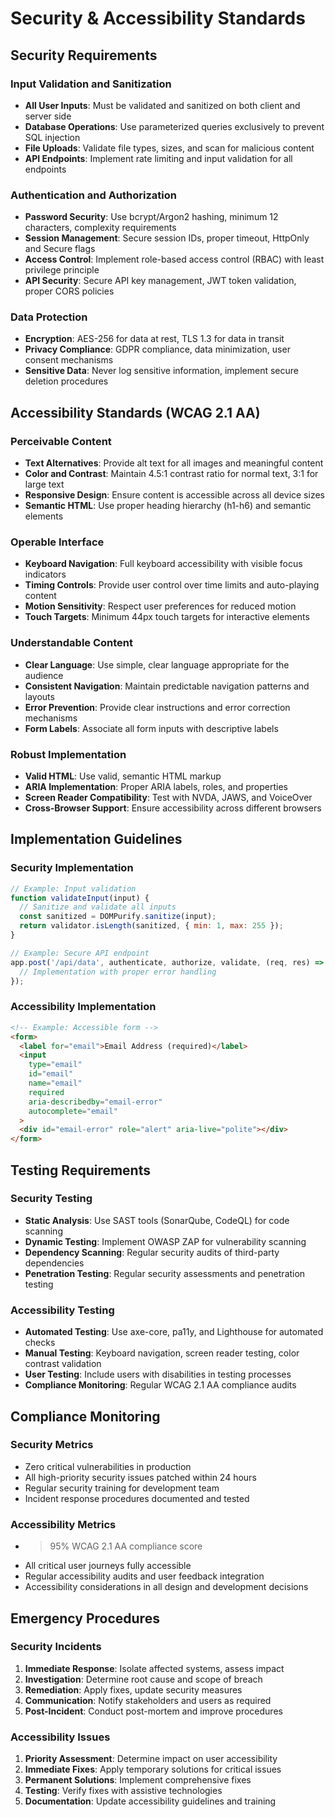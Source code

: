 # Security & Accessibility Standards

## Security Requirements

### Input Validation and Sanitization
- **All User Inputs**: Must be validated and sanitized on both client and server side
- **Database Operations**: Use parameterized queries exclusively to prevent SQL injection
- **File Uploads**: Validate file types, sizes, and scan for malicious content
- **API Endpoints**: Implement rate limiting and input validation for all endpoints

### Authentication and Authorization
- **Password Security**: Use bcrypt/Argon2 hashing, minimum 12 characters, complexity requirements
- **Session Management**: Secure session IDs, proper timeout, HttpOnly and Secure flags
- **Access Control**: Implement role-based access control (RBAC) with least privilege principle
- **API Security**: Secure API key management, JWT token validation, proper CORS policies

### Data Protection
- **Encryption**: AES-256 for data at rest, TLS 1.3 for data in transit
- **Privacy Compliance**: GDPR compliance, data minimization, user consent mechanisms
- **Sensitive Data**: Never log sensitive information, implement secure deletion procedures

## Accessibility Standards (WCAG 2.1 AA)

### Perceivable Content
- **Text Alternatives**: Provide alt text for all images and meaningful content
- **Color and Contrast**: Maintain 4.5:1 contrast ratio for normal text, 3:1 for large text
- **Responsive Design**: Ensure content is accessible across all device sizes
- **Semantic HTML**: Use proper heading hierarchy (h1-h6) and semantic elements

### Operable Interface
- **Keyboard Navigation**: Full keyboard accessibility with visible focus indicators
- **Timing Controls**: Provide user control over time limits and auto-playing content
- **Motion Sensitivity**: Respect user preferences for reduced motion
- **Touch Targets**: Minimum 44px touch targets for interactive elements

### Understandable Content
- **Clear Language**: Use simple, clear language appropriate for the audience
- **Consistent Navigation**: Maintain predictable navigation patterns and layouts
- **Error Prevention**: Provide clear instructions and error correction mechanisms
- **Form Labels**: Associate all form inputs with descriptive labels

### Robust Implementation
- **Valid HTML**: Use valid, semantic HTML markup
- **ARIA Implementation**: Proper ARIA labels, roles, and properties
- **Screen Reader Compatibility**: Test with NVDA, JAWS, and VoiceOver
- **Cross-Browser Support**: Ensure accessibility across different browsers

## Implementation Guidelines

### Security Implementation
```javascript
// Example: Input validation
function validateInput(input) {
  // Sanitize and validate all inputs
  const sanitized = DOMPurify.sanitize(input);
  return validator.isLength(sanitized, { min: 1, max: 255 });
}

// Example: Secure API endpoint
app.post('/api/data', authenticate, authorize, validate, (req, res) => {
  // Implementation with proper error handling
});
```

### Accessibility Implementation
```html
<!-- Example: Accessible form -->
<form>
  <label for="email">Email Address (required)</label>
  <input 
    type="email" 
    id="email" 
    name="email" 
    required 
    aria-describedby="email-error"
    autocomplete="email"
  >
  <div id="email-error" role="alert" aria-live="polite"></div>
</form>
```

## Testing Requirements

### Security Testing
- **Static Analysis**: Use SAST tools (SonarQube, CodeQL) for code scanning
- **Dynamic Testing**: Implement OWASP ZAP for vulnerability scanning
- **Dependency Scanning**: Regular security audits of third-party dependencies
- **Penetration Testing**: Regular security assessments and penetration testing

### Accessibility Testing
- **Automated Testing**: Use axe-core, pa11y, and Lighthouse for automated checks
- **Manual Testing**: Keyboard navigation, screen reader testing, color contrast validation
- **User Testing**: Include users with disabilities in testing processes
- **Compliance Monitoring**: Regular WCAG 2.1 AA compliance audits

## Compliance Monitoring

### Security Metrics
- Zero critical vulnerabilities in production
- All high-priority security issues patched within 24 hours
- Regular security training for development team
- Incident response procedures documented and tested

### Accessibility Metrics
- >95% WCAG 2.1 AA compliance score
- All critical user journeys fully accessible
- Regular accessibility audits and user feedback integration
- Accessibility considerations in all design and development decisions

## Emergency Procedures

### Security Incidents
1. **Immediate Response**: Isolate affected systems, assess impact
2. **Investigation**: Determine root cause and scope of breach
3. **Remediation**: Apply fixes, update security measures
4. **Communication**: Notify stakeholders and users as required
5. **Post-Incident**: Conduct post-mortem and improve procedures

### Accessibility Issues
1. **Priority Assessment**: Determine impact on user accessibility
2. **Immediate Fixes**: Apply temporary solutions for critical issues
3. **Permanent Solutions**: Implement comprehensive fixes
4. **Testing**: Verify fixes with assistive technologies
5. **Documentation**: Update accessibility guidelines and training